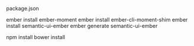 package.json

ember install ember-moment
  ember install ember-cli-moment-shim
ember install semantic-ui-ember
ember generate semantic-ui-ember

npm install
bower install